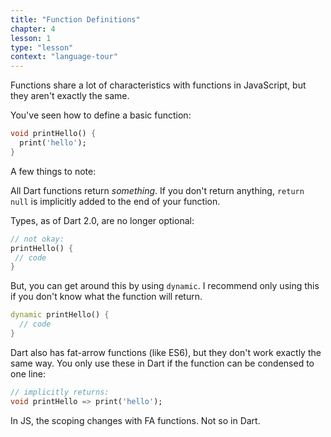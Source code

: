 ```yaml
---
title: "Function Definitions"
chapter: 4
lesson: 1
type: "lesson"
context: "language-tour"
---
```


Functions share a lot of characteristics with functions in JavaScript, but they aren't exactly the same.

You've seen how to define a basic function:
```dart
void printHello() {
  print('hello');
}
```

A few things to note: 

All Dart functions return *something*. If you don't return anything, `return null` is implicitly added to the end of your function.

Types, as of Dart 2.0, are no longer optional: 

```dart
// not okay:
printHello() {
 // code 
}
```

But, you can get around this by using `dynamic`. I recommend only using this if you don't know what the function will return. 

```dart
dynamic printHello() {
  // code
}
```

Dart also has fat-arrow functions (like ES6), but they don't work exactly the same way. You only use these in Dart if the function can be condensed to one line:

```dart
// implicitly returns:
void printHello => print('hello');
```

In JS, the scoping changes with FA functions. Not so in Dart.


